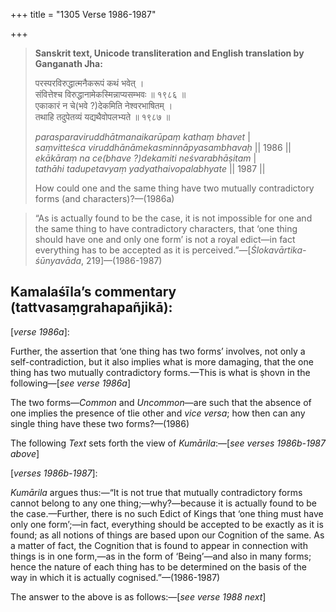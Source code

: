 +++
title = "1305 Verse 1986-1987"

+++
> **Sanskrit text, Unicode transliteration and English translation by Ganganath Jha:** 
>
> परस्परविरुद्धात्मनैकरूपं कथं भवेत् ।  
> संवित्तेश्च विरुद्धानामेकस्मिन्नाप्यसम्भवः ॥ १९८६ ॥  
> एकाकारं न चे(भवे ?)देकमिति नेश्वरभाषितम् ।  
> तथाहि तदुपेतव्यं यद्यथैवोपलभ्यते ॥ १९८७ ॥ 
>
> *parasparaviruddhātmanaikarūpaṃ kathaṃ bhavet* \|  
> *saṃvitteśca viruddhānāmekasminnāpyasambhavaḥ* \|\| 1986 \|\|  
> *ekākāraṃ na ce(bhave ?)dekamiti neśvarabhāṣitam* \|  
> *tathāhi tadupetavyaṃ yadyathaivopalabhyate* \|\| 1987 \|\| 
>
> How could one and the same thing have two mutually contradictory forms (and characters)?—(1986a)

> “As is actually found to be the case, it is not impossible for one and the same thing to have contradictory characters, that ‘one thing should have one and only one form’ is not a royal edict—in fact everything has to be accepted as it is perceived.”—[*Ślokavārtika-śūnyavāda*, 219]—(1986-1987)



## Kamalaśīla’s commentary (tattvasaṃgrahapañjikā):

[*verse 1986a*]:

Further, the assertion that ‘one thing has two forms’ involves, not only a self-contradiction, but it also implies what is more damaging, that the one thing has two mutually contradictory forms.—This is what is ṣhovn in the following—[*see verse 1986a*]

The two forms—*Common* and *Uncommon*—are such that the absence of one implies the presence of tlie other and *vice versa*; how then can any single thing have these two forms?—(1986)

The following *Text* sets forth the view of *Kumārila*:—[*see verses 1986b-1987 above*]

[*verses 1986b-1987*]:

*Kumārila* argues thus:—“It is not true that mutually contradictory forms cannot belong to any one thing;—why?—because it is actually found to be the case.—Further, there is no such Edict of Kings that ‘one thing must have only one form’;—in fact, everything should be accepted to be exactly as it is found; as all notions of things are based upon our Cognition of the same. As a matter of fact, the Cognition that is found to appear in connection with things is in one form,—as in the form of ‘Being’—and also in many forms; hence the nature of each thing has to be determined on the basis of the way in which it is actually cognised.”—(1986-1987)

The answer to the above is as follows:—[*see verse 1988 next*]


